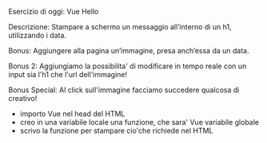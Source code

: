 Esercizio di oggi: Vue Hello

Descrizione:
Stampare a schermo un messaggio all’interno di un h1, utilizzando i data.

Bonus:
Aggiungere alla pagina un’immagine, presa anch’essa da un data.

Bonus 2:
Aggiungiamo la possibilita' di modificare in tempo reale con un input sia l'h1 che l'url dell'immagine!

Bonus Special:
Al click sull'immagine facciamo succedere qualcosa di creativo!

- importo Vue nel head del HTML
- creo in una variabile locale una funzione, che sara' Vue variabile globale
- scrivo la funzione per stampare cio'che richiede nel HTML